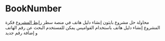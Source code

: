 # BookNumber
محاولة حل مشروع بايثون إنشاء دليل هاتف في منصة سطر [رابط المشروع](https://satr.codes/courses/09ab669c-2f91-459d-9c5a-66cbb626f2a5/session/38db52dc-e6b0-4c8c-87cc-4b56e7bc2367/view)
فكرة المشروع إنشاء دليل هاتف باستخدام القواميس يمكن للمستخدم البحث عن رقم الهاتف و إضافة رقم جديد

